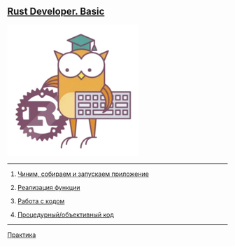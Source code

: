 ## [Rust Developer. Basic ](https://otus.ru/lessons/rust-developer-basic/)

[//]: # (![]&#40;./docs/img.png =250x&#41;)
<img src="./docs/img.png" width="300" height="300" />

---

1. [ Чиним, собираем и запускаем приложение](./docs/hw1.md)
2. [ Реализация функции](./docs/hw2.md)
3. [ Работа с кодом](./docs/hw3.md)

5. [ Процедурный/объективный код](./docs/hw5.md)

---
[Практика](./docs/PROBLEMS.md)